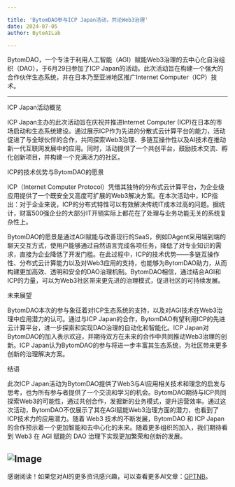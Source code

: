 ```yaml
---

title: 'BytomDAO参与ICP Japan活动，共论Web3治理'
date: 2024-07-05
author: ByteAILab

---
```


BytomDAO，一个专注于利用人工智能（AGI）赋能Web3治理的去中心化自治组织（DAO），于6月29日参加了ICP Japan的活动。此次活动旨在构建一个强大的合作伙伴生态系统，并在日本乃至亚洲地区推广Internet Computer（ICP）技术。

---


ICP Japan活动概览

ICP Japan主办的此次活动旨在庆祝并推进Internet Computer (ICP)在日本的市场启动和生态系统建设。通过展示ICP作为先进的分散式云计算平台的能力，活动促进了与全球伙伴的合作，共同探索Web3治理、多链互操作性以及AI技术在推动新一代互联网发展中的应用。同时，活动提供了一个共创平台，鼓励技术交流、孵化创新项目，并构建一个充满活力的社区。

ICP的技术优势与BytomDAO的愿景

ICP（Internet Computer Protocol）凭借其独特的分布式云计算平台，为企业级应用提供了一个既安全又高度可扩展的Web3解决方案。在本次活动中，ICP指出：对于企业来说，ICP的分布式特性可以有效解决传统IT成本过高的问题。据统计，财富500强企业的大部分IT开销实际上都花在了处理与业务功能无关的系统复杂性上。

BytomDAO的愿景是通过AGI赋能与改善现行的SaaS，例如DAgent采用端到端的聊天交互方式，使用户能够通过自然语言完成各项任务，降低了对专业知识的需求，直接为企业降低了开发门槛。在此过程中，ICP的技术优势——多链互操作性、分布式云计算能力以及对Web3应用的支持，也能够为BytomDAO助力，从而构建更加高效、透明和安全的DAO治理机制。BytomDAO相信，通过结合AGI和ICP的力量，可以为Web3社区带来更先进的治理模式，促进社区的可持续发展。

未来展望

BytomDAO本次的参与象征着对ICP生态系统的支持，以及对AGI技术在Web3治理中应用潜力的认可。通过与ICP Japan的合作，BytomDAO有望利用ICP的先进云计算平台，进一步探索和实现DAO治理的自动化和智能化。ICP Japan对BytomDAO的加入表示欢迎，并期待双方在未来的合作中共同推动Web3治理的创新。ICP Japan认为BytomDAO的参与将进一步丰富其生态系统，为社区带来更多创新的治理解决方案。

结语

此次ICP Japan活动为BytomDAO提供了Web3与AI应用相关技术和理念的启发与思考，也为所有参与者提供了一个交流和学习的机会。BytomDAO期待与ICP共同探索Web3的可能性，通过共创合作，发掘新的业务模式，提升运营效率。通过这次活动，BytomDAO不仅展示了其在AGI赋能Web3治理方面的潜力，也看到了ICP技术力的应用潜力。随着 Web3 技术的不断发展，BytomDAO 和 ICP Japan 的合作预示着一个更加智能和去中心化的未来。随着更多组织的加入，我们期待看到 Web3 在 AGI 赋能的 DAO 治理下实现更加繁荣和创新的发展。

![Image](http://www.jesonc.com/upload/500F79EDF3F780A7F3877DE902F67058/1719907586423/Fpf7g4i9RGuh283YtVo3ocRnbl_5.jpg)
---
感谢阅读！如果您对AI的更多资讯感兴趣，可以查看更多AI文章：[GPTNB](https://gptnb.com)。